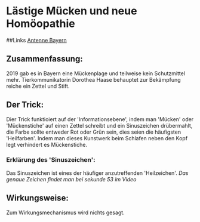 # Lästige Mücken und neue Homöopathie

##Links
[Antenne Bayern](https://www.antenne.de/experten-tipps/gesundheit/mueckenplage-in-bayern-hier-ist-sie-besonders-laestig-und-welcher-trick-wunder-wirkt)

## Zusammenfassung:
2019 gab es in Bayern eine Mückenplage und teilweise kein Schutzmittel mehr.
Tierkommunikatorin Dorothea Haase behauptet zur Bekämpfung reiche ein Zettel und Stift.

## Der Trick:
Dier Trick funktioiert auf der 'Informationsebene',
indem man 'Mücken' oder 'Mückenstiche' auf einen Zettel schreibt und ein Sinuszeichen drübermahlt,
die Farbe sollte entweder Rot oder Grün sein, dies seien die häufigsten 'Heilfarben'.
Indem man dieses Kunstwerk beim Schlafen neben den Kopf legt verhindert es Mückenstiche.

### Erklärung des 'Sinuszeichen':
Das Sinuszeichen ist eines der häufiger anzutreffenden 'Heilzeichen'.
*Das genaue Zeichen findet man bei sekunde 53 im Video*

## Wirkungsweise:
Zum Wirkungsmechanismus wird nichts gesagt.
